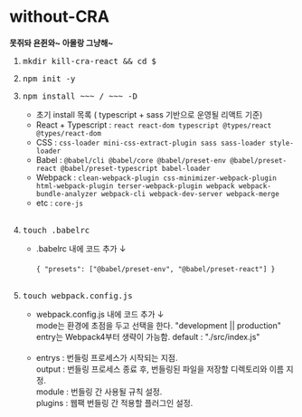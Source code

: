 # without-CRA

<strong>못쥐돠 욘쥔와~ 아몰랑 그냥해~ </strong>

<ol>
    <li><pre>mkdir kill-cra-react && cd $_</pre></li>
    <li><pre>npm init -y</pre></li>
    <li><pre>npm install ~~~ / ~~~ -D</pre> 
        <ul>
            <li>초기 install 목록 ( typescript + sass 기반으로 운영될 리액트 기준)</li>
            <li>React + Typescript : <code>react react-dom typescript @types/react @types/react-dom</code></li>
            <li>CSS : <code>css-loader mini-css-extract-plugin sass sass-loader style-loader</code></li>
            <li>Babel : <code>@babel/cli @babel/core @babel/preset-env @babel/preset-react @babel/preset-typescript babel-loader </code></li>
            <li>Webpack : <code>clean-webpack-plugin css-minimizer-webpack-plugin html-webpack-plugin terser-webpack-plugin webpack webpack-bundle-analyzer webpack-cli webpack-dev-server webpack-merge</code></li>
            <li>etc : <code>core-js</code></li>
        </ul>
    </li>
    <br/>
    <li>
        <pre>touch .babelrc</pre>
        <ul>
            <li>
            .babelrc 내에 코드 추가 ↓<br/><br/>
                <code>{ "presets": ["@babel/preset-env", "@babel/preset-react"] }</code>
            </li>
        </ul>
    </li>
    <br/>
    <li>
        <pre>touch webpack.config.js</pre>
        <ul>
            <li>
                webpack.config.js 내에 코드 추가 ↓ <br/>
                mode는 환경에 초점을 두고 선택을 한다. "development || production"<br/>
                entry는 Webpack4부터 생략이 가능함. default : "./src/index.js"<br/><br/>
            </li>
            <li>
                entrys : 번들링 프로세스가 시작되는 지점.<br/>
                output : 번들링 프로세스 종료 후, 번들링된 파일을 저장할 디렉토리와 이름 지정.<br/>
                module : 번들링 간 사용될 규칙 설정.<br/>
                plugins : 웹팩 번들링 간 적용할 플러그인 설정.<br/> 
            </li>
        </ul>
    </li>
</ol>
